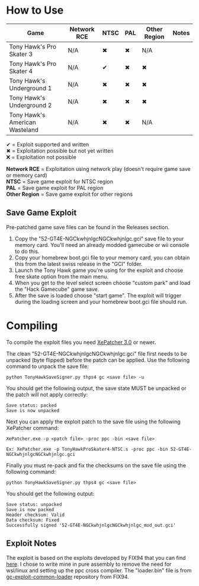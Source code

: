 # How to Use

| Game | Network RCE | NTSC | PAL | Other Region | Notes |
| --- | --- | --- | --- | --- | --- |
| Tony Hawk's Pro Skater 3 | N/A | ✖ | ✖ | N/A | |
| Tony Hawk's Pro Skater 4 | N/A | ✔ | ✖ | ✖ | |
| Tony Hawk's Underground 1 | N/A | ✖ | ✖ | ✖ | |
| Tony Hawk's Underground 2 | N/A | ✖ | ✖ | ✖ | |
| Tony Hawk's American Wasteland | N/A | ✖ | ✖ | N/A | |

✔ = Exploit supported and written  
✖ = Exploitation possible but not yet written  
❌ = Exploitation not possible

**Network RCE** = Exploitation using network play (doesn't require game save or memory card)  
**NTSC** = Save game exploit for NTSC region  
**PAL** = Save game exploit for PAL region  
**Other Region** = Save game exploit for other regions

## Save Game Exploit
Pre-patched game save files can be found in the Releases section.

1. Copy the "52-GT4E-NGCkwhjnlgcNGCkwhjnlgc.gci" save file to your memory card. You'll need an already modded gamecube or wii console to do this.
2. Copy your homebrew boot.gci file to your memory card, you can obtain this from the latest swiss release in the "GCI" folder.
3. Launch the Tony Hawk game you're using for the exploit and choose free skate option from the main menu.
4. When you get to the level select screen choose "custom park" and load the "Hack Gamecube" game save.
5. After the save is loaded choose "start game". The exploit will trigger during the loading screen and your homebrew boot.gci file should run.

# Compiling
To compile the exploit files you need [XePatcher 3.0](http://icode4.coffee/files/XePatcher_3.0.zip) or newer.

The clean "52-GT4E-NGCkwhjnlgcNGCkwhjnlgc.gci" file first needs to be unpacked (byte flipped) before the patch can be applied. Use the following command to unpack the save file:
```
python TonyHawkSaveSigner.py thps4 gc <save file> -u
```

You should get the following output, the save state MUST be unpacked or the patch will not apply correctly:
```
Save status: packed
Save is now unpacked
```

Next you can apply the exploit patch to the save file using the following XePatcher command:
```
XePatcher.exe -p <patch file> -proc ppc -bin <save file>

Ex: XePatcher.exe -p TonyHawkProSkater4-NTSC.s -proc ppc -bin 52-GT4E-NGCkwhjnlgcNGCkwhjnlgc.gci
```

Finally you must re-pack and fix the checksums on the save file using the following command:
```
python TonyHawkSaveSigner.py thps4 gc <save file>
```

You should get the following output:
```
Save status: unpacked
Save is now packed
Header checksum: Valid
Data checksum: Fixed
Successfully signed '52-GT4E-NGCkwhjnlgcNGCkwhjnlgc_mod_out.gci'
```

## Exploit Notes
The exploit is based on the exploits developed by FIX94 that you can find [here](https://github.com/FIX94). I chose to write mine in pure assembly to remove the need for wsl/linux and setting up the ppc cross compiler. The "loader.bin" file is from [gc-exploit-common-loader](https://github.com/FIX94/gc-exploit-common-loader/tree/5463ce0365575148b676e46f016c1a3d232b4f6d) repository from FIX94. 

